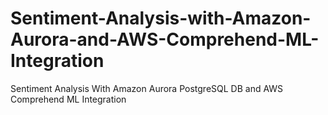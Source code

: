 # Sentiment-Analysis-with-Amazon-Aurora-and-AWS-Comprehend-ML-Integration
Sentiment Analysis With Amazon Aurora PostgreSQL DB and AWS Comprehend ML Integration
